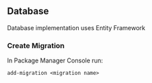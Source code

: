 ## Database

Database implementation uses Entity Framework

### Create Migration

In Package Manager Console run:

```
add-migration <migration name>
```

